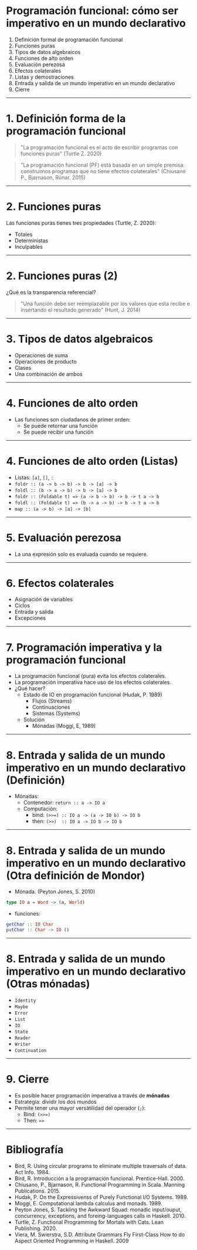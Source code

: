 # Programación funcional: cómo ser imperativo en un mundo declarativo

1. Definición formal de programación funcional
2. Funciones puras
3. Tipos de datos algebraicos
4. Funciones de alto orden
4. Evaluación perezosa
6. Efectos colaterales
7. Listas y demostraciones
8. Entrada y salida de un mundo imperativo en un mundo declarativo
9. Cierre

---

# 1. Definición forma de la programación funcional

> "La programación funcional es el acto de escribir programas con funciones
>  puras" (Turtle Z. 2020)


> "La programación funcional (PF) está basada en un simple premisa: construimos
>  programas que no tiene efectos colaterales"
>  (Chiusano P., Bjarnason, Rúnar. 2015)

---

# 2. Funciones puras

Las funciones puras tienes tres propiedades (Turtle, Z. 2020):

* Totales
* Deterministas
* Inculpables

---

# 2. Funciones puras (2)

¿Qué es la transparencia referencial?

> "Una función debe ser reemplazable por los valores que esta
> recibe e insertando el resultado generado" (Hunt, J. 2014)

---

# 3. Tipos de datos algebraicos

* Operaciones de suma
* Operaciones de producto
* Clases
* Una combinación de ambos

---

# 4. Funciones de alto orden

* Las funciones son ciudadanos de primer orden:
  * Se puede retornar una función
  * Se puede recibir una función

---

# 4. Funciones de alto orden (Listas)

* Listas: `[a]`, `[]`, `:`
* `foldr :: (a -> b -> b) -> b -> [a] -> b`
* `foldl :: (b -> a -> b) -> b -> [a] -> b`
* `foldr :: (Foldable t) => (a -> b -> b) -> b -> t a -> b`
* `foldl :: (Foldable t) => (b -> a -> b) -> b -> t a -> b`
* `map :: (a -> b) -> [a] -> [b]`

---

# 5. Evaluación perezosa

* La una expresión solo es evaluada cuando se requiere.

---

# 6. Efectos colaterales

* Asignación de variables
* Ciclos
* Entrada y salida
* Excepciones

---

# 7. Programación imperativa y la programación funcional

* La programación funcional (pura) evita los efectos colaterales.
* La programación imperativa hace uso de los efectos colaterales.
* ¿Qué hacer?
  - Estado de IO en programación funcional (Hudak, P. 1989)
    * Flujos (Streams)
    * Continuaciones
    * Sistemas (Systems)
  - Solución
    * Mónadas (Moggi, E, 1989)

---

# 8. Entrada y salida de un mundo imperativo en un mundo declarativo (Definición)

* Mónadas:
  - Contenedor: `return :: a -> IO a`
  - Computación: 
      * bind: `(>>=) :: IO a -> (a -> IO b) -> IO b`
    * then: `(>>)  :: IO a -> IO b -> IO b`

---

# 8. Entrada y salida de un mundo imperativo en un mundo declarativo (Otra definición de Mondor)

* Mónada. (Peyton Jones, S. 2010)

```haskell
type IO a = Word -> (a, World)
```

* funciones:

```haskell
getChar :: IO Char
putChar :: Char -> IO ()
```

---

# 8. Entrada y salida de un mundo imperativo en un mundo declarativo (Otras mónadas)

* `Identity`
* `Maybe`
* `Error`
* `List`
* `IO`
* `State`
* `Reader` 
* `Writer`
* `Continuation`

---

# 9. Cierre

* Es posible hacer programación imperativa a través de **mónadas**
* Estrategia: dividir los dos mundos
* Permite tener una mayor versátilidad del operador (`;`):
  + Bind: `(>>=)`
  + Then: `>>`

---

# Bibliografía

* Bird, R. Using circular programs to eliminate multiple traversals of data. Act Info. 1984.
* Bird, R. Introducción a la programación funcional. Prentice-Hall. 2000.
* Chiusano, P., Bjarnason, R. Functional Programming in Scala. Manning Publications. 2015.
* Hudak, P. On the Expressivenss of Purely Functional I/O Systems. 1989.
* Moggi, E. Computational lambda calculus and monads. 1989.
* Peyton Jones, S. Tackling the Awkward Squad: monadic input/ouput, concurrency, exceptions, and foreing-languages calls in Haskell. 2010.
* Turtle, Z. Functional Programming for Mortals with Cats. Lean Publishing. 2020.
* Viera, M. Swierstra, S.D. Attribute Grammars Fly First-Class How to do Aspect Oriented Programming in Haskell. 2009

